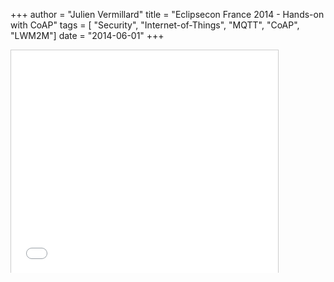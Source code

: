 +++
author = "Julien Vermillard"
title = "Eclipsecon France 2014 - Hands-on with CoAP"
tags = [ "Security", "Internet-of-Things", "MQTT", "CoAP", "LWM2M"]
date = "2014-06-01"
+++

<iframe src="//www.slideshare.net/slideshow/embed_code/36793005" width="427" height="356" frameborder="0" marginwidth="0" marginheight="0" scrolling="no" style="border:1px solid #CCC; border-width:1px 1px 0; margin-bottom:5px; max-width: 100%;" allowfullscreen> </iframe>